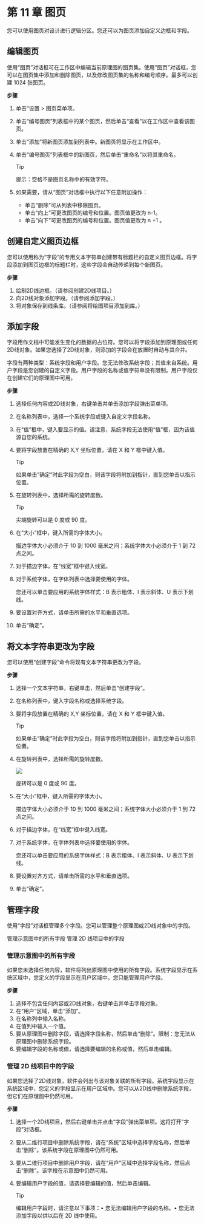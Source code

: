 # 第 11 章 图页

您可以使用图页对设计进行逻辑分区。您还可以为图页添加自定义边框和字段。

## 编辑图页

使用“图页”对话框可在工作区中编辑当前原理图的图页集。使用“图页”对话框，您可以在图页集中添加和删除图页，以及修改图页集的名称和编号顺序。最多可以创建 1024 张图页。

**步骤**

1. 单击“设置 > 图页菜单项。
2. 单击“编号图页”列表框中的某个图页，然后单击“查看”以在工作区中查看该图页。
3. 单击“添加”将新图页添加到列表中。新图页将显示在工作区中。
4. 单击“编号图页”列表框中的新图页，然后单击“重命名”以将其重命名。 

    > [!TIP]
    > 
    > 提示：空格不是图页名称中的有效字符。

5. 如果需要，请从“图页”对话框中执行以下任意附加操作：

   - 单击“删除”可从列表中移除图页。
   - 单击“向上”可更改图页的编号和位置。图页值更改为 n-1。
   - 单击“向下”可更改图页的编号和位置。图页值更改为 n $+1$ 。

## 创建自定义图页边框

您可以使用称为“字段”的专用文本字符串创建带有标题栏的自定义图页边框。将字段添加到图页边框的标题栏时，这些字段会自动传递到每个新图页。

**步骤**

1. 绘制2D线边框。（请参阅创建2D线项目。）
2. 向2D线对象添加字段。（请参阅添加字段。）
3. 将对象保存到线条库。（请参阅将绘图项目添加到库。）

## 添加字段

字段用作文档中可能发生变化的数据的占位符。您可以将字段添加到原理图或任何2D线对象。如果您选择了2D线对象，则添加的字段会在放置时自动与其合并。

字段有两种类型：系统字段和用户字段。您无法修改系统字段；其值来自系统。用户字段是您创建的自定义字段。用户字段的名称或值字符串没有限制。用户字段仅在创建它们的原理图中可用。

**步骤**

1. 选择任何内容或2D线对象，右键单击并单击添加字段弹出菜单项。
2. 在名称列表中，选择一个系统字段或键入自定义字段名称。
3. 在“值”框中，键入要显示的值。请注意，系统字段无法使用“值”框，因为该值源自您的系统。
4. 要将字段放置在精确的 X,Y 坐标位置，请在 X 和 Y 框中键入值。

    > [!TIP]
    > 
    > 如果单击“确定”时此字段为空白，则该字段将附加到指针，直到您单击以指示位置。

5. 在旋转列表中，选择所需的旋转度数。

    > [!TIP]
    > 
    > 尖端旋转可以是 0 度或 90 度。

6. 在“大小”框中，键入所需的字体大小。

    描边字体大小必须介于 10 到 1000 毫米之间；系统字体大小必须介于 1 到 72 点之间。

7. 对于描边字体，在“线宽”框中键入线宽。
8. 对于系统字体，在字体列表中选择要使用的字体。

    您还可以单击要应用的系统字体样式：B 表示粗体、I 表示斜体、U 表示下划线。

9. 要设置对齐方式，请单击所需的水平和垂直选项。

10. 单击“确定”。

## 将文本字符串更改为字段

您可以使用“创建字段”命令将现有文本字符串更改为字段。

**步骤**

1. 选择一个文本字符串，右键单击，然后单击“创建字段”。
2. 在名称列表中，键入字段名称或选择系统字段。
3. 要将字段放置在精确的 X,Y 坐标位置，请在 X 和 Y 框中键入值。

    > [!TIP]
    > 
    > 如果单击“确定”时此字段为空白，则该字段将附加到指针，直到您单击以指示位置。

4. 在旋转列表中，选择所需的旋转度数。

    ![](/images/8c6f86758be207d59d5d25a3c3e4b059cb322ca8ad8eb47ad30421c48fac9b54.jpg)
    
    旋转可以是 0 度或 90 度。

5. 在“大小”框中，键入所需的字体大小。

    描边字体大小必须介于 10 到 1000 毫米之间；系统字体大小必须介于 1 到 72 点之间。

6. 对于描边字体，在“线宽”框中键入线宽。
7. 对于系统字体，在字体列表中选择要使用的字体。

    您还可以单击要应用的系统字体样式：B 表示粗体、I 表示斜体、U 表示下划线。

8. 要设置对齐方式，请单击所需的水平和垂直选项。
9. 单击“确定”。

## 管理字段

使用“字段”对话框管理多个字段。您可以管理整个原理图或2D线对象中的字段。

管理示意图中的所有字段 管理 2D 线项目中的字段

### 管理示意图中的所有字段

如果您未选择任何内容，软件将列出原理图中使用的所有字段。系统字段显示在系统区域中，您定义的字段显示在用户区域中。您只能管理用户字段。

**步骤**

1. 选择不包含任何内容或2D线对象，右键单击并单击字段对象。
2. 在“用户”区域，单击“添加”。
3. 在名称列中输入名称。
4. 在值列中输入一个值。
5. 要从原理图中删除字段，请选择字段名称，然后单击“删除”。限制：您无法从原理图中删除系统字段。
6. 要编辑字段的名称或值，请选择要编辑的名称或值，然后单击编辑。

### 管理 2D 线项目中的字段

如果您选择了2D线对象，软件会列出与该对象关联的所有字段。系统字段显示在系统区域中，您定义的字段显示在用户区域中。您可以从2D线中删除系统字段，但它们在原理图中仍然可用。

**步骤**

1. 选择一个2D线项目，然后右键单击并点击“字段”弹出菜单项。这将打开“字段”对话框。
2. 要从二维行项目中删除系统字段，请在“系统”区域中选择字段名称，然后单击“删除”。该系统字段在原理图中仍然可用。
3. 要从二维行项目中删除用户字段，请在“用户”区域中选择字段名称，然后点击“删除”。该字段在示意图中仍然可用。
4. 要编辑用户字段的值，请选择要编辑的值，然后单击编辑。

    > [!TIP]
    > 
    > 编辑用户字段时，请注意以下事项：• 您无法编辑用户字段的名称。• 您无法添加字段以供以后在 2D 线中使用。

